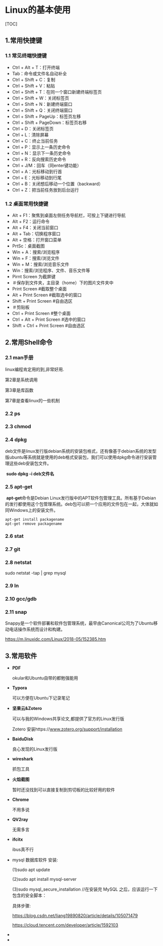 # Linux的基本使用

[TOC]





## 1.常用快捷键

### 1.1 常见终端快捷键

- Ctrl + Alt + T：打开终端
- Tab：命令或文件名自动补全
- Ctrl + Shift + C：复制
- Ctrl + Shift + V：粘贴
- Ctrl + Shift + T：在同一个窗口新建终端标签页
- Ctrl + Shift + W：关闭标签页
- Ctrl + Shift + N：新建终端窗口
- Ctrl + Shift + Q：关闭终端窗口
- Ctrl + Shift + PageUp：标签页左移
- Ctrl + Shift + PageDown：标签页右移
- Ctrl + D：关闭标签页
- Ctrl + L：清除屏幕
- Ctrl + C：终止当前任务
- Ctrl + P：显示上一条历史命令
- Ctrl + N：显示下一条历史命令
- Ctrl + R：反向搜索历史命令
- Ctrl + J/M：回车（同enter键功能）
- Ctrl + A：光标移动到行首
- Ctrl + E：光标移动到行尾
- Ctrl + B：关闭想后移动一个位置（backward）
- Ctrl + Z：把当前任务放到后台运行



### 1.2 桌面常用快捷键

- Alt + F1：聚焦到桌面左侧任务导航栏，可按上下键进行导航
- Alt + F2：运行命令
- Alt + F4：关闭当前窗口
- Alt + Tab：切换程序窗口
- Alt + 空格：打开窗口菜单
- PrtSc：桌面截图
- Win + A：搜索/浏览程序
- Win + F：搜索/浏览文件
- Win + M：搜索/浏览音乐文件
- Win：搜索/浏览程序、文件、音乐文件等
- Pirnt Screen 为截屏键 
- ＃保存到文件夹，主目录（home）下的图片文件夹中 
- Print Screen  #截取整个桌面
-  Alt + Print Screen #截取选中的窗口 
- Shift + Print Screen #自由选区 
- ＃剪贴板 
- Ctrl + Print Screen  #整个桌面 
- Ctrl + Alt + Print Screen #选中的窗口
-  Shift + Ctrl + Print Screen #自由选区



## 2.常用Shell命令

### 2.1 man手册

linux编程肯定用的到,非常好用.

第2章是系统调用

第3章是库函数

第7章是查看linux的一些机制



### 2.2 ps



### 2.3 chmod



### 2.4 dpkg

​		deb文件是linux发行版debian系统的安装包格式，还有像基于debian系统的发型版ubuntu等系统就是使用的deb格式安装包，我们可以使用dpkg命令进行安装管理这些deb安装包文件。

​		**sudo dpkg -i deb文件名**

### 2.5 apt-get

​		**apt-get**命令是Debian Linux发行版中的APT软件包管理工具。所有基于Debian的发行都使用这个包管理系统。deb包可以把一个应用的文件包在一起，大体就如同Windows上的安装文件。

```shell
apt-get install packagename
apt-get remove packagename
```

### 2.6 stat



### 2.7 git



### 2.8 netstat

sudo netstat -tap | grep mysql

### 2.9 ln



### 2.10 gcc/gdb



### 2.11 snap

Snappy是一个软件部署和软件包管理系统，最早由Canonical公司为了Ubuntu移动电话操作系统而设计和构建。

https://m.linuxidc.com/Linux/2018-05/152385.htm







## 3.常用软件

- **PDF**

  okular和Ubuntu自带的都勉强能用

- **Typora**

  可以方便在Ubuntu下记录笔记

- **坚果云&Zotero**

  可以与我的Windows共享论文,都提供了官方的Linux发行版

  Zotero 安装https://www.zotero.org/support/installation

- **BaiduDisk**

  良心发现的Linux发行版

- **wireshark**

  抓包工具

- **火焰截图**

  暂时还没找到可以直接复制到剪切板的比较好用的软件

- **Chrome**

  不用多说

- **QV2ray**

  无需多言

- **ifcitx**

  ibus真不行

- mysql 数据库软件 安装:

  (1)sudo apt update

  (2)sudo apt install mysql-server

  (3)sudo mysql_secure_installation //在安装完 MySQL 之后，应该运行一下包含的安全脚本：

  具体步骤:

  https://blog.csdn.net/liang19890820/article/details/105071479

  https://cloud.tencent.com/developer/article/1592103

- 

- 

  

